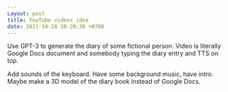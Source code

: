 ```yaml
---
Layout: post
title: YouTube videos idea
date: 2021-10-28 20:29:30 +0700
---
```

Use GPT-3 to generate the diary of some fictional person. Video is
literally Google Docs document and somebody typing the diary entry and
TTS on top.

Add sounds of the keyboard. Have some background music, have
intro. Maybe make a 3D model of the diary book instead of Google
Docs.
